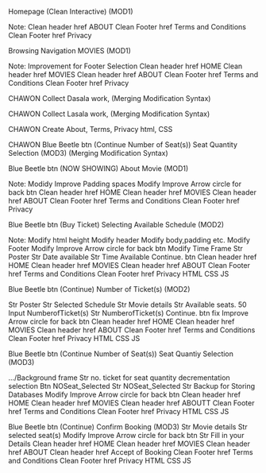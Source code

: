 
Homepage (Clean Interactive) (MOD1)

Note: 
Clean header href ABOUT
Clean Footer href Terms and Conditions
Clean Footer href Privacy

Browsing Navigation MOVIES (MOD1)

Note: 
Improvement for Footer Selection
Clean header href HOME
Clean header href MOVIES
Clean header href ABOUT
Clean Footer href Terms and Conditions
Clean Footer href Privacy

CHAWON Collect Dasala work, (Merging Modification Syntax)

CHAWON Collect Lasala work, (Merging Modification Syntax)

CHAWON Create About, Terms, Privacy html, CSS

CHAWON Blue Beetle btn (Continue Number of Seat(s)) Seat Quantity Selection (MOD3) 
(Merging Modification Syntax)

 


Blue Beetle btn (NOW SHOWING) About Movie (MOD1)

Note: 
Modidy Improve Padding spaces
Modify Improve Arrow circle for back btn
Clean header href HOME
Clean header href MOVIES
Clean header href ABOUT
Clean Footer href Terms and Conditions
Clean Footer href Privacy


Blue Beetle btn (Buy Ticket) Selecting Available Schedule (MOD2)

Note:
Modify html height
Modify header
Modify body,padding etc.
Modify Footer
Modify Improve Arrow circle for back btn
Modify Time Frame
Str Poster
Str Date available
Str Time Available
Continue. btn
Clean header href HOME
Clean header href MOVIES
Clean header href ABOUT
Clean Footer href Terms and Conditions
Clean Footer href Privacy
HTML
CSS 
JS



Blue Beetle btn (Continue) Number of Ticket(s) (MOD2)

Str Poster
Str Selected Schedule
Str Movie details
Str Available seats. 50
Input NumberofTicket(s) 
Str NumberofTicket(s)
Continue. btn
fix Improve Arrow circle for back btn
Clean header href HOME
Clean header href MOVIES
Clean header href ABOUT
Clean Footer href Terms and Conditions
Clean Footer href Privacy
HTML
CSS 
JS


Blue Beetle btn (Continue Number of Seat(s)) Seat Quantiy Selection (MOD3)

.../Background frame
Str no. ticket for seat quantity decrementation selection 
Btn NOSeat_Selected 
Str NOSeat_Selected 
Str Backup for Storing Databases
Modify Improve Arrow circle for back btn
Clean header href HOME
Clean header href MOVIES
Clean header href ABOUTT
Clean Footer href Terms and Conditions
Clean Footer href Privacy
HTML
CSS 
JS 



Blue Beetle btn (Continue) Confirm Booking (MOD3) 
Str Movie details
Str selected seat(s)
Modify Improve Arrow circle for back btn
Str Fill in your Details
Clean header href HOME
Clean header href MOVIES
Clean header href ABOUT
Clean header href Accept of Booking
Clean Footer href Terms and Conditions
Clean Footer href Privacy
HTML
CSS 
JS 

